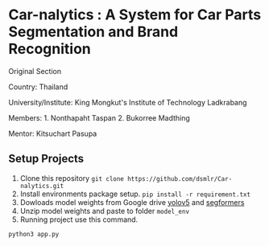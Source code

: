 # Car-nalytics : A System for Car Parts Segmentation and Brand Recognition

Original Section <p>
Country: Thailand <p>
University/Institute: King Mongkut's Institute of Technology Ladkrabang <p>

Members:	1. Nonthapaht Taspan 2. Bukorree Madthing

Mentor: 	Kitsuchart Pasupa

## Setup Projects
1. Clone this repository `git clone https://github.com/dsmlr/Car-nalytics.git`
1. Install environments package setup. 
`pip install -r requirement.txt ` 
2. Dowloads model weights from Google drive [yolov5](https://drive.google.com/file/d/1-8tgADvOHK72j0D74YiuXU1qGhoBX3tF/view) and [segformers](https://drive.google.com/drive/folders/1F3g58XMaDxYFDy6vmPdnaIrX_lBpS6mj) 
3. Unzip model weights and paste to folder `model_env` 
4. Running project use this command.
```
python3 app.py
```

